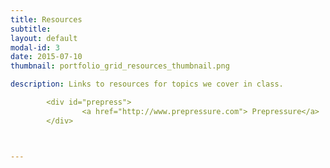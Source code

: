 ```yaml
---
title: Resources
subtitle: 
layout: default
modal-id: 3
date: 2015-07-10
thumbnail: portfolio_grid_resources_thumbnail.png

description: Links to resources for topics we cover in class. 

        <div id="prepress">
                <a href="http://www.prepressure.com"> Prepressure</a>
        </div>



---
```

